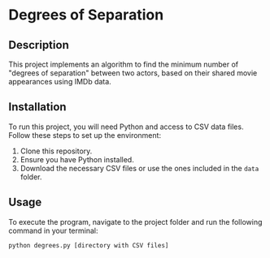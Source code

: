 # Degrees of Separation

## Description
This project implements an algorithm to find the minimum number of "degrees of separation" between two actors, based on their shared movie appearances using IMDb data.

## Installation
To run this project, you will need Python and access to CSV data files. Follow these steps to set up the environment:

1. Clone this repository.
2. Ensure you have Python installed.
3. Download the necessary CSV files or use the ones included in the `data` folder.

## Usage
To execute the program, navigate to the project folder and run the following command in your terminal:

```bash
python degrees.py [directory with CSV files]
